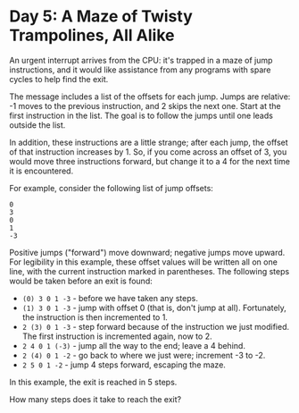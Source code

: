 # Day 5: A Maze of Twisty Trampolines, All Alike

An urgent interrupt arrives from the CPU: it's trapped in a maze of jump instructions, and it would like assistance from any programs with spare cycles to help find the exit.

The message includes a list of the offsets for each jump. Jumps are relative: -1 moves to the previous instruction, and 2 skips the next one. Start at the first instruction in the list. The goal is to follow the jumps until one leads outside the list.

In addition, these instructions are a little strange; after each jump, the offset of that instruction increases by 1. So, if you come across an offset of 3, you would move three instructions forward, but change it to a 4 for the next time it is encountered.

For example, consider the following list of jump offsets:

```
0
3
0
1
-3
```

Positive jumps ("forward") move downward; negative jumps move upward. For legibility in this example, these offset values will be written all on one line, with the current instruction marked in parentheses. The following steps would be taken before an exit is found:

* `(0) 3 0 1 -3` - before we have taken any steps.
* `(1) 3 0 1 -3` - jump with offset 0 (that is, don't jump at all). Fortunately, the instruction is then incremented to 1.
* `2 (3) 0 1 -3` - step forward because of the instruction we just modified. The first instruction is incremented again, now to 2.
* `2 4 0 1 (-3)` - jump all the way to the end; leave a 4 behind.
* `2 (4) 0 1 -2` - go back to where we just were; increment -3 to -2.
* `2 5 0 1 -2` - jump 4 steps forward, escaping the maze.

In this example, the exit is reached in 5 steps.

How many steps does it take to reach the exit?
